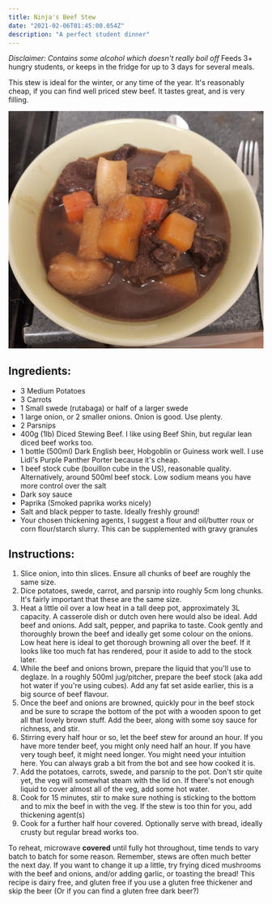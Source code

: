 ```yaml
---
title: Ninja's Beef Stew
date: "2021-02-06T01:45:00.054Z"
description: "A perfect student dinner"
---
```

*Disclaimer: Contains some alcohol which doesn't really boil off*
Feeds 3+ hungry students, or keeps in the fridge for up to 3 days for several meals.

This stew is ideal for the winter, or any time of the year. It's reasonably cheap, if you can find well priced stew beef. It tastes great, and is very filling.

![Ninja's warming beef stew](./ninjas_stew.png)

## Ingredients:
* 3 Medium Potatoes
* 3 Carrots
* 1 Small swede (rutabaga) or half of a larger swede
* 1 large onion, or 2 smaller onions. Onion is good. Use plenty.
* 2 Parsnips
* 400g (1lb) Diced Stewing Beef. I like using Beef Shin, but regular lean diced beef works too.
* 1 bottle (500ml) Dark English beer, Hobgoblin or Guiness work well. I use Lidl's Purple Panther Porter because it's cheap.
* 1 beef stock cube (bouillon cube in the US), reasonable quality. Alternatively, around 500ml beef stock. Low sodium means you have more control over the salt
* Dark soy sauce
* Paprika (Smoked paprika works nicely)
* Salt and black pepper to taste. Ideally freshly ground!
* Your chosen thickening agents, I suggest a flour and oil/butter roux or corn flour/starch slurry. This can be supplemented with gravy granules

## Instructions:
1. Slice onion, into thin slices. Ensure all chunks of beef are roughly the same size. 
2. Dice potatoes, swede, carrot, and parsnip into roughly 5cm long chunks. It's fairly important that these are the same size.
3. Heat a little oil over a low heat in a tall deep pot, approximately 3L capacity. A casserole dish or dutch oven here would also be ideal. Add beef and onions. Add salt, pepper, and paprika to taste. Cook gently and thoroughly brown the beef and ideally get some colour on the onions. Low heat here is ideal to get thorough browning all over the beef. If it looks like too much fat has rendered, pour it aside to add to the stock later.
4. While the beef and onions brown, prepare the liquid that you'll use to deglaze. In a roughly 500ml jug/pitcher, prepare the beef stock (aka add hot water if you're using cubes). Add any fat set aside earlier, this is a big source of beef flavour.
5. Once the beef and onions are browned, quickly pour in the beef stock and be sure to scrape the bottom of the pot with a wooden spoon to get all that lovely brown stuff. Add the beer, along with some soy sauce for richness, and stir.
6. Stirring every half hour or so, let the beef stew for around an hour. If you have more tender beef, you might only need half an hour. If you have very tough beef, it might need longer. You might need your intuition here. You can always grab a bit from the bot and see how cooked it is.
7. Add the potatoes, carrots, swede, and parsnip to the pot. Don't stir quite yet, the veg will somewhat steam with the lid on. If there's not enough liquid to cover almost all of the veg, add some hot water. 
8. Cook for 15 minutes, stir to make sure nothing is sticking to the bottom and to mix the beef in with the veg. If the stew is too thin for you, add thickening agent(s)
9. Cook for a further half hour covered. Optionally serve with bread, ideally crusty but regular bread works too.

To reheat, microwave **covered** until fully hot throughout, time tends to vary batch to batch for some reason. Remember, stews are often much better the next day.
If you want to change it up a little, try frying diced mushrooms with the beef and onions, and/or adding garlic, or toasting the bread!
This recipe is dairy free, and gluten free if you use a gluten free thickener and skip the beer (Or if you can find a gluten free dark beer?)